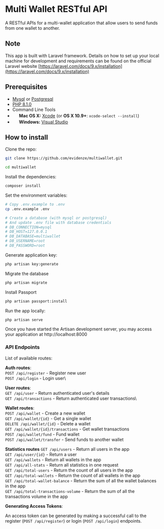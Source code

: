 # Multi Wallet RESTful API

A RESTful APIs for a multi-wallet application that allow users to send funds from one wallet to another.

## Note

This app is built with Laravel framework. Details on how to set up your local machine for development and requirements can be found on the official Laravel website [https://laravel.com/docs/9.x/installation](https://laravel.com/docs/9.x/installation)


Prerequisites
-------------

- [Mysql](https://www.mysql.com/) or [Postgresql](http://www.postgresql.org/)
- [PHP 8.1.0](http://php.net/)
- Command Line Tools
- <img src="http://deluge-torrent.org/images/apple-logo.gif" height="17">&nbsp;**Mac OS X:** [Xcode](https://itunes.apple.com/us/app/xcode/id497799835?mt=12) (or **OS X 10.9+**: `xcode-select --install`)
- <img src="http://dc942d419843af05523b-ff74ae13537a01be6cfec5927837dcfe.r14.cf1.rackcdn.com/wp-content/uploads/windows-8-50x50.jpg" height="17">&nbsp;**Windows:** [Visual Studio](https://www.visualstudio.com/products/visual-studio-community-vs)


## How to install

Clone the repo:

```bash
git clone https://github.com/evidenze/multiwallet.git

cd multiwallet
```

Install the dependencies:

```bash
composer install
```

Set the environment variables:

```bash
# Copy .env.example to .env
cp .env.example .env

# Create a database (with mysql or postgresql)
# And update .env file with database credentials
# DB_CONNECTION=mysql
# DB_HOST=127.0.0.1
# DB_DATABASE=multiwallet
# DB_USERNAME=root
# DB_PASSWORD=root
```

Generate application key:

```bash
php artisan key:generate
```

Migrate the database

```bash
php artisan migrate
```

Install Passport

```bash
php artisan passport:install
```

Run the app locally:

```bash
php artisan serve
```

Once you have started the Artisan development server, you may access your application at http://localhost:8000

### API Endpoints

List of available routes:

**Auth routes**:\
`POST /api/register` - Register new user\
`POST /api/login` - Login user\

**User routes**:\
`GET /api/user` - Return authenticated user's details\
`GET /api/transactions` - Return authenticated user transactions\

**Wallet routes**:\
`POST /api/wallet` - Create a new wallet\
`GET /api/wallet/{id}` - Get a single wallet\
`DELETE /api/wallet/{id}` - Delete a wallet\
`GET /api/wallet/{id}/transactions` - Get wallet transactions\
`POST /api/wallet/fund` - Fund wallet\
`POST /api/wallet/transfer` - Send funds to another wallet

**Statistics routes**
`GET /api/users` - Return all users in the app\
`GET /api/user/{id}` - Return a user\
`GET /api/wallets` - Return all wallets in the app\
`GET /api/all-stats` - Return all statistics in one request\
`GET /api/total-users` - Return the count of all users in the app\
`GET /api/total-wallets` - Return the count of all wallets in the app\
`GET /api/total-wallet-balance` - Return the sum of all the wallet balances in the app\
`GET /api/total-transactions-volume` - Return the sum of all the transactions volume in the app


**Generating Access Tokens**:

An access token can be generated by making a successful call to the register (`POST /api/register`) or login (`POST /api/login`) endpoints.
